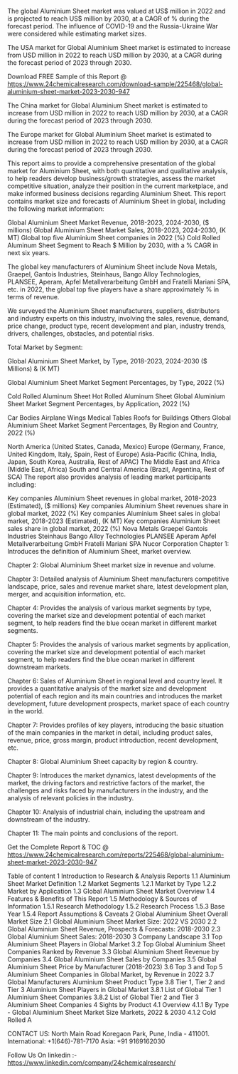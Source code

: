 The global Aluminium Sheet market was valued at US$ million in 2022 and is projected to reach US$ million by 2030, at a CAGR of % during the forecast period. The influence of COVID-19 and the Russia-Ukraine War were considered while estimating market sizes.

The USA market for Global Aluminium Sheet  market is estimated to increase from USD million in 2022 to reach USD million by 2030, at a CAGR during the forecast period of 2023 through 2030.

Download FREE Sample of this Report @ https://www.24chemicalresearch.com/download-sample/225468/global-aluminium-sheet-market-2023-2030-947

The China market for Global Aluminium Sheet  market is estimated to increase from USD million in 2022 to reach USD million by 2030, at a CAGR during the forecast period of 2023 through 2030.

The Europe market for Global Aluminium Sheet market is estimated to increase from USD million in 2022 to reach USD million by 2030, at a CAGR during the forecast period of 2023 through 2030.

This report aims to provide a comprehensive presentation of the global market for Aluminium Sheet, with both quantitative and qualitative analysis, to help readers develop business/growth strategies, assess the market competitive situation, analyze their position in the current marketplace, and make informed business decisions regarding Aluminium Sheet. This report contains market size and forecasts of Aluminium Sheet in global, including the following market information:

Global Aluminium Sheet Market Revenue, 2018-2023, 2024-2030, ($ millions)
Global Aluminium Sheet Market Sales, 2018-2023, 2024-2030, (K MT)
Global top five Aluminium Sheet companies in 2022 (%)
Cold Rolled Aluminum Sheet Segment to Reach $ Million by 2030, with a % CAGR in next six years.

The global key manufacturers of Aluminium Sheet include Nova Metals, Graepel, Gantois Industries, Steinhaus, Bango Alloy Technologies, PLANSEE, Aperam, Apfel Metallverarbeitung GmbH and Fratelli Mariani SPA, etc. in 2022, the global top five players have a share approximately % in terms of revenue.

We surveyed the Aluminium Sheet manufacturers, suppliers, distributors and industry experts on this industry, involving the sales, revenue, demand, price change, product type, recent development and plan, industry trends, drivers, challenges, obstacles, and potential risks.

Total Market by Segment:

Global Aluminium Sheet Market, by Type, 2018-2023, 2024-2030 ($ Millions) & (K MT)

Global Aluminium Sheet Market Segment Percentages, by Type, 2022 (%)

Cold Rolled Aluminum Sheet
Hot Rolled Aluminum Sheet
Global Aluminium Sheet Market Segment Percentages, by Application, 2022 (%)

Car Bodies
Airplane Wings
Medical Tables
Roofs for Buildings
Others
Global Aluminium Sheet Market Segment Percentages, By Region and Country, 2022 (%)

North America (United States, Canada, Mexico)
Europe (Germany, France, United Kingdom, Italy, Spain, Rest of Europe)
Asia-Pacific (China, India, Japan, South Korea, Australia, Rest of APAC)
The Middle East and Africa (Middle East, Africa)
South and Central America (Brazil, Argentina, Rest of SCA)
The report also provides analysis of leading market participants including:

Key companies Aluminium Sheet revenues in global market, 2018-2023 (Estimated), ($ millions)
Key companies Aluminium Sheet revenues share in global market, 2022 (%)
Key companies Aluminium Sheet sales in global market, 2018-2023 (Estimated), (K MT)
Key companies Aluminium Sheet sales share in global market, 2022 (%)
Nova Metals
Graepel
Gantois Industries
Steinhaus
Bango Alloy Technologies
PLANSEE
Aperam
Apfel Metallverarbeitung GmbH
Fratelli Mariani SPA
Nucor Corporation
Chapter 1: Introduces the definition of Aluminium Sheet, market overview.

Chapter 2: Global Aluminium Sheet market size in revenue and volume.

Chapter 3: Detailed analysis of Aluminium Sheet manufacturers competitive landscape, price, sales and revenue market share, latest development plan, merger, and acquisition information, etc.

Chapter 4: Provides the analysis of various market segments by type, covering the market size and development potential of each market segment, to help readers find the blue ocean market in different market segments.

Chapter 5: Provides the analysis of various market segments by application, covering the market size and development potential of each market segment, to help readers find the blue ocean market in different downstream markets.

Chapter 6: Sales of Aluminium Sheet in regional level and country level. It provides a quantitative analysis of the market size and development potential of each region and its main countries and introduces the market development, future development prospects, market space of each country in the world.

Chapter 7: Provides profiles of key players, introducing the basic situation of the main companies in the market in detail, including product sales, revenue, price, gross margin, product introduction, recent development, etc.

Chapter 8: Global Aluminium Sheet capacity by region & country.

Chapter 9: Introduces the market dynamics, latest developments of the market, the driving factors and restrictive factors of the market, the challenges and risks faced by manufacturers in the industry, and the analysis of relevant policies in the industry.

Chapter 10: Analysis of industrial chain, including the upstream and downstream of the industry.

Chapter 11: The main points and conclusions of the report.

Get the Complete Report & TOC @ https://www.24chemicalresearch.com/reports/225468/global-aluminium-sheet-market-2023-2030-947

Table of content
1 Introduction to Research & Analysis Reports
1.1 Aluminium Sheet Market Definition
1.2 Market Segments
1.2.1 Market by Type
1.2.2 Market by Application
1.3 Global Aluminium Sheet Market Overview
1.4 Features & Benefits of This Report
1.5 Methodology & Sources of Information
1.5.1 Research Methodology
1.5.2 Research Process
1.5.3 Base Year
1.5.4 Report Assumptions & Caveats
2 Global Aluminium Sheet Overall Market Size
2.1 Global Aluminium Sheet Market Size: 2022 VS 2030
2.2 Global Aluminium Sheet Revenue, Prospects & Forecasts: 2018-2030
2.3 Global Aluminium Sheet Sales: 2018-2030
3 Company Landscape
3.1 Top Aluminium Sheet Players in Global Market
3.2 Top Global Aluminium Sheet Companies Ranked by Revenue
3.3 Global Aluminium Sheet Revenue by Companies
3.4 Global Aluminium Sheet Sales by Companies
3.5 Global Aluminium Sheet Price by Manufacturer (2018-2023)
3.6 Top 3 and Top 5 Aluminium Sheet Companies in Global Market, by Revenue in 2022
3.7 Global Manufacturers Aluminium Sheet Product Type
3.8 Tier 1, Tier 2 and Tier 3 Aluminium Sheet Players in Global Market
3.8.1 List of Global Tier 1 Aluminium Sheet Companies
3.8.2 List of Global Tier 2 and Tier 3 Aluminium Sheet Companies
4 Sights by Product
4.1 Overview
4.1.1 By Type - Global Aluminium Sheet Market Size Markets, 2022 & 2030
4.1.2 Cold Rolled A

CONTACT US:
North Main Road Koregaon Park, Pune, India - 411001.
International: +1(646)-781-7170
Asia: +91 9169162030

Follow Us On linkedin :- https://www.linkedin.com/company/24chemicalresearch/
